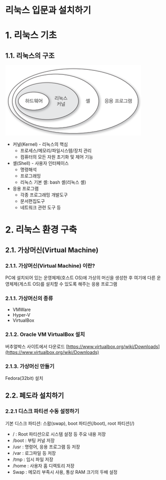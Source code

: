 리눅스 입문과 설치하기
====================

# 1. 리눅스 기초
## 1.1. 리눅스의 구조
![리눅스 구조](linux-architecture.png)
+ 커널(Kernel) - 리눅스의 핵심
	+ 프로세스/메모리/파일시스템/장치 관리
	+ 컴퓨터의 모든 자원 초기화 및 제어 기능
+ 셸(Shell) - 사용자 인터페이스
	+ 명령해석
	+ 프로그래밍
	+ 리눅스 기본 셸: bash 셸(리눅스 셸)
+ 응용 프로그램
	+ 각종 프로그래밍 개발도구
	+ 문서편집도구
	+ 네트워크 관련 도구 등

# 2. 리눅스 환경 구축
## 2.1. 가상머신(Virtual Machine)
### 2.1.1. 가상머신(Virtual Machine) 이란?
PC에 설치되어 있는 운영체제(호스트 OS)에 가상의 머신을 생성한 후 여기에 다른 운영체제(게스트 OS)를 설치할 수 있도록 해주는 응용 프로그램

### 2.1.1. 가상머신의 종류
+ VMWare
+ Hyper-V
+ VirtualBox

### 2.1.2. Oracle VM VirtualBox 설치
버추얼박스 사이트에서 다운로드
[https://www.virtualbox.org/wiki/Downloads](https://www.virtualbox.org/wiki/Downloads)

### 2.1.3. 가상머신 만들기
Fedora(32bit) 설치

## 2.2. 페도라 설치하기
### 2.2.1 디스크 파티션 수동 설정하기
기본 디스크 파티션: 스왑(swap), boot 파티션(/boot), root 파티션(/)
+ / : Root 파티션으로 시스템 설정 등 주요 내용 저장
+ /boot : 부팅 커널 저장
+ /usr : 명령어, 응용 프로그램 등 저장
+ /var : 로그파일 등 저장
+ /tmp : 임시 파일 저장
+ /home : 사용자 홈 디렉토리 저장
+ Swap : 메모리 부족시 사용, 통상 RAM 크기의 두배 설정

